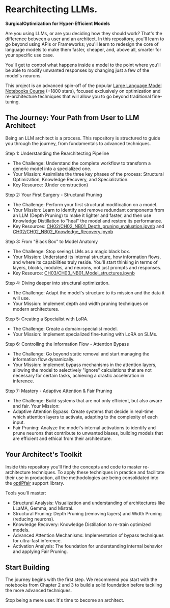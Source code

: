 # Rearchitecting LLMs. 
**SurgicalOptimization for Hyper-Efficient Models**

Are you using LLMs, or are you deciding how they should work? That's the difference between a user and an architect.
In this repository, you'll learn to go beyond using APIs or Frameworks; you'll learn to redesign the core of language models to make them faster, cheaper, and, above all, smarter for your specific use case.

You'll get to control what happens inside a model to the point where you'll be able to modify unwanted responses by changing just a few of the model's neurons.

This project is an advanced spin-off of the popular [Large Language Model Notebooks Course](https://github.com/peremartra/Large-Language-Model-Notebooks-Course) (+1800 stars), focused exclusively on optimization and re-architecture techniques that will allow you to go beyond traditional fine-tuning.

## The Journey: Your Path from User to LLM Architect
Being an LLM architect is a process. This repository is structured to guide you through the journey, from fundamentals to advanced techniques.

Step 1: Understanding the Rearchitecting Pipeline
* The Challenge: Understand the complete workflow to transform a generic model into a specialized one.
* Your Mission: Assimilate the three key phases of the process: Structural Optimization, Knowledge Recovery, and Specialization.
* Key Resource: (Under construction)

Step 2: Your First Surgery - Structural Pruning
* The Challenge: Perform your first structural modification on a model.
* Your Mission: Learn to identify and remove redundant components from an LLM (Depth Pruning) to make it lighter and faster, and then use Knowledge Distillation to "heal" the model and restore its performance.
* Key Resources: [CH02/CH02_NB01_Depth_pruning_evaluation.ipynb](https://github.com/peremartra/Rearchitecting-LLMs/blob/main/CH02/CH02_NB01_Depth_pruning_evaluation.ipynb) and [CH02/CH02_NB02_Knowledge_Recovery.ipynb](https://github.com/peremartra/Rearchitecting-LLMs/blob/main/CH02/CH02_NB02_Knowledge_Recovery.ipynb)

Step 3: From "Black Box" to Model Anatomy
* The Challenge: Stop seeing LLMs as a magic black box.
* Your Mission: Understand its internal structure, how information flows, and where its capabilities truly reside. You'll start thinking in terms of layers, blocks, modules, and neurons, not just prompts and responses.
* Key Resource: [CH03/CH03_NB01_Model_structures.ipynb](https://github.com/peremartra/Rearchitecting-LLMs/blob/main/CH03/CH03_NB01_Model_structures.ipynb)

Step 4: Diving deeper into structural optimization.
* The Challenge: Adapt the model's structure to its mission and the data it will use.
* Your Mission: Implement depth and width pruning techniques on modern architectures.

Step 5: Creating a Specialist with LoRA.
* The Challenge: Create a domain-specialist model.
* Your Mission: Implement specialized fine-tuning with LoRA on SLMs.

Step 6: Controlling the Information Flow - Attention Bypass
* The Challenge: Go beyond static removal and start managing the information flow dynamically.
* Your Mission: Implement bypass mechanisms in the attention layers, allowing the model to selectively "ignore" calculations that are not necessary for certain tasks, achieving a drastic acceleration in inference.

Step 7: Mastery - Adaptive Attention & Fair Pruning
* The Challenge: Build systems that are not only efficient, but also aware and fair.
Your Mission:
* Adaptive Attention Bypass: Create systems that decide in real-time which attention layers to activate, adapting to the complexity of each input.
* Fair Pruning: Analyze the model's internal activations to identify and prune neurons that contribute to unwanted biases, building models that are efficient and ethical from their architecture.

## Your Architect's Toolkit
Inside this repository you'll find the concepts and code to master re-architecture techniques. To apply these techniques in practice and facilitate their use in production, all the methodologies are being consolidated into the [optiPfair](https://github.com/peremartra/optipfair) support library.

Tools you'll master:

* Structural Analysis: Visualization and understanding of architectures like LLaMA, Gemma, and Mistral.
* Structural Pruning: Depth Pruning (removing layers) and Width Pruning (reducing neurons).
* Knowledge Recovery: Knowledge Distillation to re-train optimized models.
* Advanced Attention Mechanisms: Implementation of bypass techniques for ultra-fast inference.
* Activation Analysis: The foundation for understanding internal behavior and applying Fair Pruning.

## Start Building
The journey begins with the first step. We recommend you start with the notebooks from Chapter 2 and 3 to build a solid foundation before tackling the more advanced techniques.

Stop being a mere user. It's time to become an architect.
